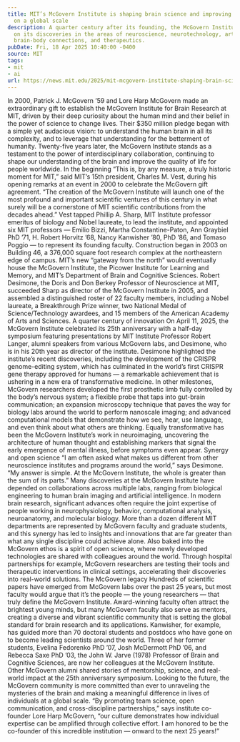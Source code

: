 ```yaml
---
title: MIT’s McGovern Institute is shaping brain science and improving human lives
  on a global scale
description: A quarter century after its founding, the McGovern Institute reflects
  on its discoveries in the areas of neuroscience, neurotechnology, artificial intelligence,
  brain-body connections, and therapeutics.
pubDate: Fri, 18 Apr 2025 10:40:00 -0400
source: MIT
tags:
- mit
- ai
url: https://news.mit.edu/2025/mit-mcgovern-institute-shaping-brain-science-improving-human-lives-0418
---
```


In 2000, Patrick J. McGovern ’59 and Lore Harp McGovern made an extraordinary gift to establish the McGovern Institute for Brain Research at MIT, driven by their deep curiosity about the human mind and their belief in the power of science to change lives. Their $350 million pledge began with a simple yet audacious vision: to understand the human brain in all its complexity, and to leverage that understanding for the betterment of humanity.
Twenty-five years later, the McGovern Institute stands as a testament to the power of interdisciplinary collaboration, continuing to shape our understanding of the brain and improve the quality of life for people worldwide.
In the beginning
“This is, by any measure, a truly historic moment for MIT,” said MIT’s 15th president, Charles M. Vest, during his opening remarks at an event in 2000 to celebrate the McGovern gift agreement. “The creation of the McGovern Institute will launch one of the most profound and important scientific ventures of this century in what surely will be a cornerstone of MIT scientific contributions from the decades ahead.”
Vest tapped Phillip A. Sharp, MIT Institute professor emeritus of biology and Nobel laureate, to lead the institute, and appointed six MIT professors — Emilio Bizzi, Martha Constantine-Paton, Ann Graybiel PhD ’71, H. Robert Horvitz ’68, Nancy Kanwisher ’80, PhD ’86, and Tomaso Poggio — to represent its founding faculty. Construction began in 2003 on Building 46, a 376,000 square foot research complex at the northeastern edge of campus. MIT’s new “gateway from the north” would eventually house the McGovern Institute, the Picower Institute for Learning and Memory, and MIT’s Department of Brain and Cognitive Sciences.
Robert Desimone, the Doris and Don Berkey Professor of Neuroscience at MIT, succeeded Sharp as director of the McGovern Institute in 2005, and assembled a distinguished roster of 22 faculty members, including a Nobel laureate, a Breakthrough Prize winner, two National Medal of Science/Technology awardees, and 15 members of the American Academy of Arts and Sciences.
A quarter century of innovation
On April 11, 2025, the McGovern Institute celebrated its 25th anniversary with a half-day symposium featuring presentations by MIT Institute Professor Robert Langer, alumni speakers from various McGovern labs, and Desimone, who is in his 20th year as director of the institute.
Desimone highlighted the institute’s recent discoveries, including the development of the CRISPR genome-editing system, which has culminated in the world’s first CRISPR gene therapy approved for humans — a remarkable achievement that is ushering in a new era of transformative medicine. In other milestones, McGovern researchers developed the first prosthetic limb fully controlled by the body’s nervous system; a flexible probe that taps into gut-brain communication; an expansion microscopy technique that paves the way for biology labs around the world to perform nanoscale imaging; and advanced computational models that demonstrate how we see, hear, use language, and even think about what others are thinking. Equally transformative has been the McGovern Institute’s work in neuroimaging, uncovering the architecture of human thought and establishing markers that signal the early emergence of mental illness, before symptoms even appear.
Synergy and open science
“I am often asked what makes us different from other neuroscience institutes and programs around the world,” says Desimone. “My answer is simple. At the McGovern Institute, the whole is greater than the sum of its parts.”
Many discoveries at the McGovern Institute have depended on collaborations across multiple labs, ranging from biological engineering to human brain imaging and artificial intelligence. In modern brain research, significant advances often require the joint expertise of people working in neurophysiology, behavior, computational analysis, neuroanatomy, and molecular biology. More than a dozen different MIT departments are represented by McGovern faculty and graduate students, and this synergy has led to insights and innovations that are far greater than what any single discipline could achieve alone.
Also baked into the McGovern ethos is a spirit of open science, where newly developed technologies are shared with colleagues around the world. Through hospital partnerships for example, McGovern researchers are testing their tools and therapeutic interventions in clinical settings, accelerating their discoveries into real-world solutions.
The McGovern legacy
Hundreds of scientific papers have emerged from McGovern labs over the past 25 years, but most faculty would argue that it’s the people — the young researchers — that truly define the McGovern Institute. Award-winning faculty often attract the brightest young minds, but many McGovern faculty also serve as mentors, creating a diverse and vibrant scientific community that is setting the global standard for brain research and its applications. Kanwisher, for example, has guided more than 70 doctoral students and postdocs who have gone on to become leading scientists around the world. Three of her former students, Evelina Fedorenko PhD ’07, Josh McDermott PhD ’06, and Rebecca Saxe PhD ’03, the John W. Jarve (1978) Professor of Brain and Cognitive Sciences, are now her colleagues at the McGovern Institute. Other McGovern alumni shared stories of mentorship, science, and real-world impact at the 25th anniversary symposium.
Looking to the future, the McGovern community is more committed than ever to unraveling the mysteries of the brain and making a meaningful difference in lives of individuals at a global scale.
“By promoting team science, open communication, and cross-discipline partnerships,” says institute co-founder Lore Harp McGovern, “our culture demonstrates how individual expertise can be amplified through collective effort. I am honored to be the co-founder of this incredible institution — onward to the next 25 years!”